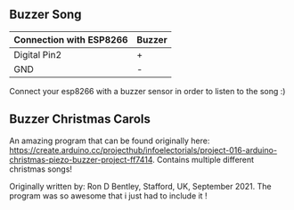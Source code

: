 Buzzer Song
-----
|Connection with ESP8266 | Buzzer|
| --------------- | ---------------- | 
|Digital Pin2 | +|
|GND          | -|

Connect your esp8266 with a buzzer sensor in order to listen to the song :)

Buzzer Christmas Carols
----

An amazing program that can be found originally here: https://create.arduino.cc/projecthub/infoelectorials/project-016-arduino-christmas-piezo-buzzer-project-ff7414.
Contains multiple different christmas songs!

Originally written by: Ron D Bentley, Stafford, UK, September 2021. The program was so awesome that i just had to include it !

